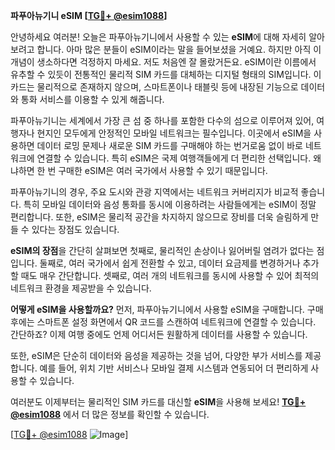 **파푸아뉴기니 eSIM [[TG💪+ @esim1088](https://t.me/s/esim1088)]**

안녕하세요 여러분! 오늘은 파푸아뉴기니에서 사용할 수 있는 **eSIM**에 대해 자세히 알아보려고 합니다. 아마 많은 분들이 eSIM이라는 말을 들어보셨을 거예요. 하지만 아직 이 개념이 생소하다면 걱정하지 마세요. 저도 처음엔 잘 몰랐거든요. eSIM이란 이름에서 유추할 수 있듯이 전통적인 물리적 SIM 카드를 대체하는 디지털 형태의 SIM입니다. 이 카드는 물리적으로 존재하지 않으며, 스마트폰이나 태블릿 등에 내장된 기능으로 데이터와 통화 서비스를 이용할 수 있게 해줍니다.

파푸아뉴기니는 세계에서 가장 큰 섬 중 하나를 포함한 다수의 섬으로 이루어져 있어, 여행자나 현지인 모두에게 안정적인 모바일 네트워크는 필수입니다. 이곳에서 eSIM을 사용하면 데이터 로밍 문제나 새로운 SIM 카드를 구매해야 하는 번거로움 없이 바로 네트워크에 연결할 수 있습니다. 특히 eSIM은 국제 여행객들에게 더 편리한 선택입니다. 왜냐하면 한 번 구매한 eSIM은 여러 국가에서 사용할 수 있기 때문입니다.

파푸아뉴기니의 경우, 주요 도시와 관광 지역에서는 네트워크 커버리지가 비교적 좋습니다. 특히 모바일 데이터와 음성 통화를 동시에 이용하려는 사람들에게는 eSIM이 정말 편리합니다. 또한, eSIM은 물리적 공간을 차지하지 않으므로 장비를 더욱 슬림하게 만들 수 있다는 장점도 있습니다.

**eSIM의 장점**을 간단히 살펴보면 첫째로, 물리적인 손상이나 잃어버릴 염려가 없다는 점입니다. 둘째로, 여러 국가에서 쉽게 전환할 수 있고, 데이터 요금제를 변경하거나 추가할 때도 매우 간단합니다. 셋째로, 여러 개의 네트워크를 동시에 사용할 수 있어 최적의 네트워크 환경을 제공받을 수 있습니다.

**어떻게 eSIM을 사용할까요?** 먼저, 파푸아뉴기니에서 사용할 eSIM을 구매합니다. 구매 후에는 스마트폰 설정 화면에서 QR 코드를 스캔하여 네트워크에 연결할 수 있습니다. 간단하죠? 이제 여행 중에도 언제 어디서든 원활하게 데이터를 사용할 수 있습니다.

또한, eSIM은 단순히 데이터와 음성을 제공하는 것을 넘어, 다양한 부가 서비스를 제공합니다. 예를 들어, 위치 기반 서비스나 모바일 결제 시스템과 연동되어 더 편리하게 사용할 수 있습니다.

여러분도 이제부터는 물리적인 SIM 카드를 대신할 **eSIM**을 사용해 보세요! **[TG💪+ @esim1088](https://t.me/s/esim1088)** 에서 더 많은 정보를 확인할 수 있습니다.

[[TG💪+ @esim1088](https://t.me/s/esim1088) ![Image](https://i.postimg.cc/Y0z9fWf4/image.png)]